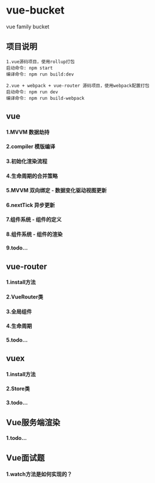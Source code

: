 # vue-bucket
vue family bucket

## 项目说明
```
1.vue源码项目，使用rollup打包
启动命令: npm start
编译命令: npm run build:dev

2.vue + webpack + vue-router 源码项目，使用webpack配置打包
启动命令: npm run dev
编译命令: npm run build-webpack
```

## vue
#### 1.MVVM 数据劫持
#### 2.compiler 模版编译
#### 3.初始化渲染流程
#### 4.生命周期的合并策略
#### 5.MVVM 双向绑定 - 数据变化驱动视图更新
#### 6.nextTick 异步更新
#### 7.组件系统 - 组件的定义
#### 8.组件系统 - 组件的渲染
#### 9.todo...

## vue-router
#### 1.install方法

#### 2.VueRouter类
#### 3.全局组件
#### 4.生命周期
#### 5.todo...

## vuex
#### 1.install方法

#### 2.Store类
#### 3.todo...

## Vue服务端渲染
#### 1.todo...

## Vue面试题
#### 1.watch方法是如何实现的？
